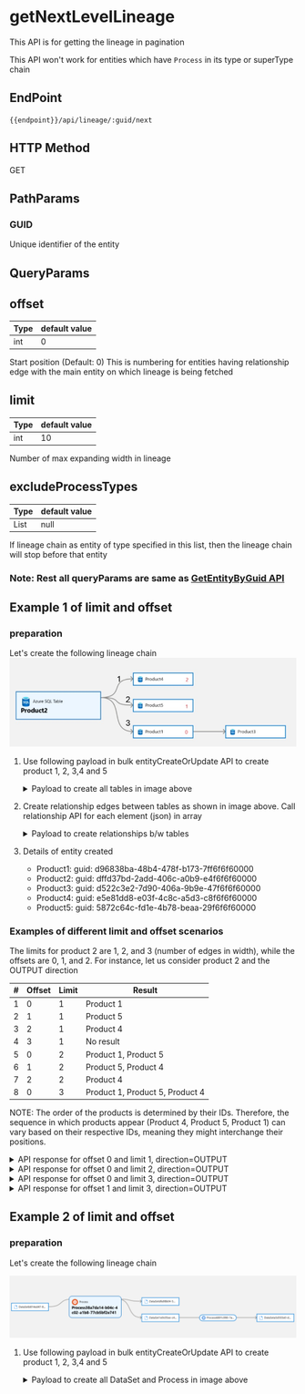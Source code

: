 # getNextLevelLineage

This API is for getting the lineage in pagination

This API won't work for entities which have `Process` in its type or superType chain

## EndPoint
```
{{endpoint}}/api/lineage/:guid/next
```
## HTTP Method
GET

## PathParams

### GUID
Unique identifier of the entity

## QueryParams

## offset

| Type | default value |
|------|---------------|
| int  | 0             |

Start position (Default: 0)
This is numbering for entities having relationship edge with the main entity on which lineage is being fetched

## limit

| Type | default value |
|------|---------------|
| int  | 10            |

Number of max expanding width in lineage 

## excludeProcessTypes

| Type           | default value |
|----------------|---------------|
| List<String>   | null          |

If lineage chain as entity of type specified in this list, then the lineage chain will stop before that entity

### Note: Rest all queryParams are same as [GetEntityByGuid API](./GetEntityByGuid.md)


## Example 1 of limit and offset

### preparation 
Let's create the following lineage chain
![img_1.png](img_1.png)

1. Use following payload in bulk entityCreateOrUpdate API to create product 1, 2, 3,4 and 5
    <details>
    
    <summary>
    Payload to create all tables in image above
    </summary>
    
    ```json
    {
      "entities":
      [
        {
          "typeName": "azure_sql_table",
          "attributes":
          {
            "qualifiedName": "mssql://1234.database.windows.net/AdventureWorksLT/SalesLT/Product1",
            "name": "Product1"
          },
          "guid": "-9499"
        },
        {
          "typeName": "azure_sql_table",
          "attributes":
          {
            "qualifiedName": "mssql://1234.database.windows.net/AdventureWorksLT/SalesLT/Product2",
            "name": "Product2"
          },
          "guid": "-9959"
        },
        {
          "typeName": "azure_sql_table",
          "attributes":
          {
            "qualifiedName": "mssql://1234.database.windows.net/AdventureWorksLT/SalesLT/Product3",
            "name": "Product3"
          },
          "guid": "-9996"
        },
        {
          "typeName": "azure_sql_table",
          "attributes":
          {
            "qualifiedName": "mssql://1234.database.windows.net/AdventureWorksLT/SalesLT/Product4",
            "name": "Product4"
          },
          "guid": "-949439"
        },
        {
          "typeName": "azure_sql_table",
          "attributes":
          {
            "qualifiedName": "mssql://1234.database.windows.net/AdventureWorksLT/SalesLT/Product5",
            "name": "Product5"
          },
          "guid": "-99334359"
        }
      ]
    }
    ```
    
    </details>
2. Create relationship edges between tables as shown in image above. Call relationship API for each element (json) in array
    <details>

    <summary>
    Payload to create relationships b/w tables
    </summary>

   ```json
   [
    {
        "typeName": "direct_lineage_dataset_dataset",
        "end1":
        {
            "typeName": "azure_sql_table",
            "uniqueAttributes":
            {
                "qualifiedName": "mssql://1234.database.windows.net/AdventureWorksLT/SalesLT/Product2"
            }
        },
        "end2":
        {
            "typeName": "azure_sql_table",
            "uniqueAttributes":
            {
                "qualifiedName": "mssql://1234.database.windows.net/AdventureWorksLT/SalesLT/Product1"
            }
        }
    },
    {
        "typeName": "direct_lineage_dataset_dataset",
        "end1":
        {
            "typeName": "azure_sql_table",
            "uniqueAttributes":
            {
                "qualifiedName": "mssql://1234.database.windows.net/AdventureWorksLT/SalesLT/Product2"
            }
        },
        "end2":
        {
            "typeName": "azure_sql_table",
            "uniqueAttributes":
            {
                "qualifiedName": "mssql://1234.database.windows.net/AdventureWorksLT/SalesLT/Product5"
            }
        }
    },
    {
        "typeName": "direct_lineage_dataset_dataset",
        "end1":
        {
            "typeName": "azure_sql_table",
            "uniqueAttributes":
            {
                "qualifiedName": "mssql://1234.database.windows.net/AdventureWorksLT/SalesLT/Product2"
            }
        },
        "end2":
        {
            "typeName": "azure_sql_table",
            "uniqueAttributes":
            {
                "qualifiedName": "mssql://1234.database.windows.net/AdventureWorksLT/SalesLT/Product4"
            }
        }
    },
    {
        "typeName": "direct_lineage_dataset_dataset",
        "end1":
        {
            "typeName": "azure_sql_table",
            "uniqueAttributes":
            {
                "qualifiedName": "mssql://1234.database.windows.net/AdventureWorksLT/SalesLT/Product1"
            }
        },
        "end2":
        {
            "typeName": "azure_sql_table",
            "uniqueAttributes":
            {
                "qualifiedName": "mssql://1234.database.windows.net/AdventureWorksLT/SalesLT/Product3"
            }
        }
    }
   ]
   ```
    </details>

3. Details of entity created
   * Product1: guid: d96838ba-48b4-478f-b173-7ff6f6f60000
   * Product2: guid: dffd37bd-2add-406c-a0b9-e4f6f6f60000
   * Product3: guid: d522c3e2-7d90-406a-9b9e-47f6f6f60000
   * Product4: guid: e5e81dd8-e03f-4c8c-a5d3-c8f6f6f60000
   * Product5: guid: 5872c64c-fd1e-4b78-beaa-29f6f6f60000

### Examples of different limit and offset scenarios

The limits for product 2 are 1, 2, and 3 (number of edges in width), while the offsets are 0, 1, and 2. For instance, let us consider product 2 and the OUTPUT direction

| # | Offset | Limit | Result                          |
|---|--------|-------|---------------------------------|
| 1 | 0      | 1     | Product 1                       |
| 2 | 1      | 1     | Product 5                       |
| 3 | 2      | 1     | Product 4                       |
| 4 | 3      | 1     | No result                       |
| 5 | 0      | 2     | Product 1, Product 5            |
| 6 | 1      | 2     | Product 5, Product 4            |
| 7 | 2      | 2     | Product 4                       |
| 8 | 0      | 3     | Product 1, Product 5, Product 4 |

NOTE: The order of the products is determined by their IDs. Therefore, the sequence in which products appear (Product 4, Product 5, Product 1) can vary based on their respective IDs, meaning they might interchange their positions. 

<details>
<summary>
API response for offset 0 and limit 1, direction=OUTPUT
</summary>

```json
{
   "baseEntityGuid": "dffd37bd-2add-406c-a0b9-e4f6f6f60000",
   "lineageDirection": "OUTPUT",
   "lineageDepth": 1,
   "lineageWidth": 1,
   "childrenCount": -1,
   "guidEntityMap": {
      "d96838ba-48b4-478f-b173-7ff6f6f60000": {
         "typeName": "azure_sql_table",
         "attributes": {
            "modifiedTime": 0,
            "createTime": 0,
            "qualifiedName": "mssql://1234.database.windows.net/AdventureWorksLT/SalesLT/Product1",
            "name": "Product1",
            "principalId": 0
         },
         "lastModifiedTS": "1",
         "guid": "d96838ba-48b4-478f-b173-7ff6f6f60000",
         "status": "ACTIVE",
         "displayText": "Product1",
         "classificationNames": [],
         "meaningNames": [],
         "meanings": [],
         "isIncomplete": false,
         "labels": [],
         "isIndexed": true
      }
   },
   "includeParent": false,
   "relations": [
      {
         "fromEntityId": "dffd37bd-2add-406c-a0b9-e4f6f6f60000",
         "toEntityId": "d96838ba-48b4-478f-b173-7ff6f6f60000",
         "relationshipId": "4f49a463-d3ff-461d-9617-c32e34a2e561"
      }
   ],
   "widthCounts": {
      "OUTPUT": null
   }
}
```
</details>

<details>
<summary>
API response for offset 0 and limit 2, direction=OUTPUT
</summary>

```json
{
   "baseEntityGuid": "dffd37bd-2add-406c-a0b9-e4f6f6f60000",
   "lineageDirection": "OUTPUT",
   "lineageDepth": 1,
   "lineageWidth": 2,
   "childrenCount": -1,
   "guidEntityMap": {
      "d96838ba-48b4-478f-b173-7ff6f6f60000": {
         "typeName": "azure_sql_table",
         "attributes": {
            "modifiedTime": 0,
            "createTime": 0,
            "qualifiedName": "mssql://1234.database.windows.net/AdventureWorksLT/SalesLT/Product1",
            "name": "Product1",
            "principalId": 0
         },
         "lastModifiedTS": "1",
         "guid": "d96838ba-48b4-478f-b173-7ff6f6f60000",
         "status": "ACTIVE",
         "displayText": "Product1",
         "classificationNames": [],
         "meaningNames": [],
         "meanings": [],
         "isIncomplete": false,
         "labels": [],
         "isIndexed": true
      },
      "5872c64c-fd1e-4b78-beaa-29f6f6f60000": {
         "typeName": "azure_sql_table",
         "attributes": {
            "modifiedTime": 0,
            "createTime": 0,
            "qualifiedName": "mssql://1234.database.windows.net/AdventureWorksLT/SalesLT/Product5",
            "name": "Product5",
            "principalId": 0
         },
         "lastModifiedTS": "1",
         "guid": "5872c64c-fd1e-4b78-beaa-29f6f6f60000",
         "status": "ACTIVE",
         "displayText": "Product5",
         "classificationNames": [],
         "meaningNames": [],
         "meanings": [],
         "isIncomplete": false,
         "labels": [],
         "isIndexed": true
      }
   },
   "includeParent": false,
   "relations": [
      {
         "fromEntityId": "dffd37bd-2add-406c-a0b9-e4f6f6f60000",
         "toEntityId": "5872c64c-fd1e-4b78-beaa-29f6f6f60000",
         "relationshipId": "93bc7775-0fe3-4580-93bd-bb6983b06db3"
      },
      {
         "fromEntityId": "dffd37bd-2add-406c-a0b9-e4f6f6f60000",
         "toEntityId": "d96838ba-48b4-478f-b173-7ff6f6f60000",
         "relationshipId": "4f49a463-d3ff-461d-9617-c32e34a2e561"
      }
   ],
   "widthCounts": {
      "OUTPUT": null
   }
}
```
</details>

<details>
<summary>
API response for offset 0 and limit 3, direction=OUTPUT
</summary>

```json
{
   "baseEntityGuid": "dffd37bd-2add-406c-a0b9-e4f6f6f60000",
   "lineageDirection": "OUTPUT",
   "lineageDepth": 1,
   "lineageWidth": 3,
   "childrenCount": -1,
   "guidEntityMap": {
      "d96838ba-48b4-478f-b173-7ff6f6f60000": {
         "typeName": "azure_sql_table",
         "attributes": {
            "modifiedTime": 0,
            "createTime": 0,
            "qualifiedName": "mssql://1234.database.windows.net/AdventureWorksLT/SalesLT/Product1",
            "name": "Product1",
            "principalId": 0
         },
         "lastModifiedTS": "1",
         "guid": "d96838ba-48b4-478f-b173-7ff6f6f60000",
         "status": "ACTIVE",
         "displayText": "Product1",
         "classificationNames": [],
         "meaningNames": [],
         "meanings": [],
         "isIncomplete": false,
         "labels": [],
         "isIndexed": true
      },
      "e5e81dd8-e03f-4c8c-a5d3-c8f6f6f60000": {
         "typeName": "azure_sql_table",
         "attributes": {
            "modifiedTime": 0,
            "createTime": 0,
            "qualifiedName": "mssql://1234.database.windows.net/AdventureWorksLT/SalesLT/Product4",
            "name": "Product4",
            "principalId": 0
         },
         "lastModifiedTS": "1",
         "guid": "e5e81dd8-e03f-4c8c-a5d3-c8f6f6f60000",
         "status": "ACTIVE",
         "displayText": "Product4",
         "classificationNames": [],
         "meaningNames": [],
         "meanings": [],
         "isIncomplete": false,
         "labels": [],
         "isIndexed": true
      },
      "5872c64c-fd1e-4b78-beaa-29f6f6f60000": {
         "typeName": "azure_sql_table",
         "attributes": {
            "modifiedTime": 0,
            "createTime": 0,
            "qualifiedName": "mssql://1234.database.windows.net/AdventureWorksLT/SalesLT/Product5",
            "name": "Product5",
            "principalId": 0
         },
         "lastModifiedTS": "1",
         "guid": "5872c64c-fd1e-4b78-beaa-29f6f6f60000",
         "status": "ACTIVE",
         "displayText": "Product5",
         "classificationNames": [],
         "meaningNames": [],
         "meanings": [],
         "isIncomplete": false,
         "labels": [],
         "isIndexed": true
      }
   },
   "includeParent": false,
   "relations": [
      {
         "fromEntityId": "dffd37bd-2add-406c-a0b9-e4f6f6f60000",
         "toEntityId": "e5e81dd8-e03f-4c8c-a5d3-c8f6f6f60000",
         "relationshipId": "54c8fe2e-8f9a-41b3-af63-58ccc42c2b8f"
      },
      {
         "fromEntityId": "dffd37bd-2add-406c-a0b9-e4f6f6f60000",
         "toEntityId": "5872c64c-fd1e-4b78-beaa-29f6f6f60000",
         "relationshipId": "93bc7775-0fe3-4580-93bd-bb6983b06db3"
      },
      {
         "fromEntityId": "dffd37bd-2add-406c-a0b9-e4f6f6f60000",
         "toEntityId": "d96838ba-48b4-478f-b173-7ff6f6f60000",
         "relationshipId": "4f49a463-d3ff-461d-9617-c32e34a2e561"
      }
   ],
   "widthCounts": {
      "OUTPUT": null
   }
}
```
</details>

<details>
<summary>
API response for offset 1 and limit 3, direction=OUTPUT
</summary>

```json
{
   "baseEntityGuid": "dffd37bd-2add-406c-a0b9-e4f6f6f60000",
   "lineageDirection": "OUTPUT",
   "lineageDepth": 1,
   "lineageWidth": 3,
   "childrenCount": -1,
   "guidEntityMap": {
      "e5e81dd8-e03f-4c8c-a5d3-c8f6f6f60000": {
         "typeName": "azure_sql_table",
         "attributes": {
            "modifiedTime": 0,
            "createTime": 0,
            "qualifiedName": "mssql://1234.database.windows.net/AdventureWorksLT/SalesLT/Product4",
            "name": "Product4",
            "principalId": 0
         },
         "lastModifiedTS": "1",
         "guid": "e5e81dd8-e03f-4c8c-a5d3-c8f6f6f60000",
         "status": "ACTIVE",
         "displayText": "Product4",
         "classificationNames": [],
         "meaningNames": [],
         "meanings": [],
         "isIncomplete": false,
         "labels": [],
         "isIndexed": true
      },
      "5872c64c-fd1e-4b78-beaa-29f6f6f60000": {
         "typeName": "azure_sql_table",
         "attributes": {
            "modifiedTime": 0,
            "createTime": 0,
            "qualifiedName": "mssql://1234.database.windows.net/AdventureWorksLT/SalesLT/Product5",
            "name": "Product5",
            "principalId": 0
         },
         "lastModifiedTS": "1",
         "guid": "5872c64c-fd1e-4b78-beaa-29f6f6f60000",
         "status": "ACTIVE",
         "displayText": "Product5",
         "classificationNames": [],
         "meaningNames": [],
         "meanings": [],
         "isIncomplete": false,
         "labels": [],
         "isIndexed": true
      }
   },
   "includeParent": false,
   "relations": [
      {
         "fromEntityId": "dffd37bd-2add-406c-a0b9-e4f6f6f60000",
         "toEntityId": "e5e81dd8-e03f-4c8c-a5d3-c8f6f6f60000",
         "relationshipId": "54c8fe2e-8f9a-41b3-af63-58ccc42c2b8f"
      },
      {
         "fromEntityId": "dffd37bd-2add-406c-a0b9-e4f6f6f60000",
         "toEntityId": "5872c64c-fd1e-4b78-beaa-29f6f6f60000",
         "relationshipId": "93bc7775-0fe3-4580-93bd-bb6983b06db3"
      }
   ],
   "widthCounts": {
      "OUTPUT": null
   }
}
```
</details>

## Example 2 of limit and offset

### preparation
Let's create the following lineage chain

![img.png](img.png)

1. Use following payload in bulk entityCreateOrUpdate API to create product 1, 2, 3,4 and 5
    <details>
    
    <summary>
    Payload to create all DataSet and Process in image above
    </summary>
    
    ```json
   {
    "entities":
    [
        {
            "typeName": "DataSet",
            "attributes":
            {
                "name": "DataSetb814ed47-8f19-4675-9164-189cab0fd7fc",
                "qualifiedName": "DataSetb814ed47-8f19-4675-9164-189cab0fd7fc"
            },
            "guid": "-1"
        },
        {
            "typeName": "DataSet",
            "attributes":
            {
                "name": "DataSet1e9c05ee-c4f3-4613-8318-ae9b65ff429e",
                "qualifiedName": "DataSet1e9c05ee-c4f3-4613-8318-ae9b65ff429e"
            },
            "guid": "-2"
        },
        {
            "typeName": "Process",
            "attributes":
            {
                "qualifiedName": "Process38a7da14-b04c-4c02-a1b8-77cb5bf2e741",
                "name": "Process38a7da14-b04c-4c02-a1b8-77cb5bf2e741"
            },
            "guid": "-3"
        },
        {
            "typeName": "DataSet",
            "attributes":
            {
                "name": "DataSetdfa98b04-5a67-4717-b527-61b64407e1f7",
                "qualifiedName": "DataSetdfa98b04-5a67-4717-b527-61b64407e1f7"
            },
            "guid": "-4"
        },
        {
            "typeName": "Process",
            "attributes":
            {
                "name": "Process6891c990-7a1e-4b06-bf76-e78f9285ac2c",
                "qualifiedName": "Process6891c990-7a1e-4b06-bf76-e78f9285ac2c"
            },
            "guid": "-5"
        },
        {
            "typeName": "DataSet",
            "attributes":
            {
                "name": "DataSeta5d503e0-d8ec-4ef3-a48e-33b66bf65e51",
                "qualifiedName": "DataSeta5d503e0-d8ec-4ef3-a48e-33b66bf65e51"
            },
            "guid": "-6"
        }
    ]
   }
    ```
    </details>
   
